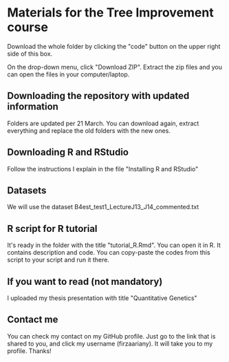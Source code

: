 # Materials for the Tree Improvement course

Download the whole folder by clicking the "code" button on the upper right side of this box.

On the drop-down menu, click "Download ZIP". Extract the zip files and you can open the files
in your computer/laptop.

## Downloading the repository with updated information
Folders are updated per 21 March. You can download again, extract everything and replace the
old folders with the new ones.

## Downloading R and RStudio
Follow the instructions I explain in the file "Installing R and RStudio"

## Datasets
We will use the dataset B4est_test1_LectureJ13_J14_commented.txt

## R script for R tutorial
It's ready in the folder with the title "tutorial_R.Rmd". You can open it in R. It contains description
and code. You can copy-paste the codes from this script to your script and run it there. 

## If you want to read (not mandatory)
I uploaded my thesis presentation with title "Quantitative Genetics"

## Contact me
You can check my contact on my GitHub profile. Just go to the link that is shared to you, and click my username (firzaariany).
It will take you to my profile. Thanks!
